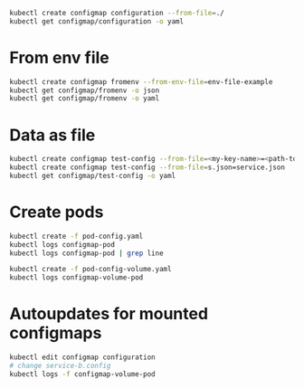 ```sh
kubectl create configmap configuration --from-file=./
kubectl get configmap/configuration -o yaml
```

# From env file
```sh
kubectl create configmap fromenv --from-env-file=env-file-example
kubectl get configmap/fromenv -o json
kubectl get configmap/fromenv -o yaml
```
# Data as file

```sh
kubectl create configmap test-config --from-file=<my-key-name>=<path-to-file>
kubectl create configmap test-config --from-file=s.json=service.json
kubectl get configmap/test-config -o yaml
```
# Create pods

```sh
kubectl create -f pod-config.yaml
kubectl logs configmap-pod
kubectl logs configmap-pod | grep line
```

```sh
kubectl create -f pod-config-volume.yaml
kubectl logs configmap-volume-pod
```

# Autoupdates for mounted configmaps
```sh
kubectl edit configmap configuration
# change service-b.config
kubectl logs -f configmap-volume-pod
```
